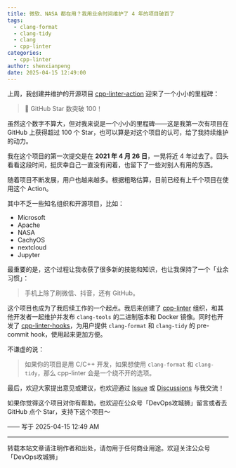 ```yaml
---
title: 微软、NASA 都在用？我用业余时间维护了 4 年的项目破百了
tags:
  - clang-format
  - clang-tidy
  - clang
  - cpp-linter
categories:
  - cpp-linter
author: shenxianpeng
date: 2025-04-15 12:49:00
---
```


上周，我创建并维护的开源项目 [cpp-linter-action](https://github.com/cpp-linter/cpp-linter-action) 迎来了一个小小的里程碑：

> 🌟 GitHub Star 数突破 100！

虽然这个数字不算大，但对我来说是一个小小的里程碑——这是我第一次有项目在 GitHub 上获得超过 100 个 Star，也可以算是对这个项目的认可，给了我持续维护的动力。

我在这个项目的第一次提交是在 **2021 年 4 月 26 日**，一晃将近 4 年过去了。回头看看这段时间，挺庆幸自己一直没有闲着，也留下了一些对别人有用的东西。

随着项目不断发展，用户也越来越多。根据粗略估算，目前已经有上千个项目在使用这个 Action。

其中不乏一些知名组织和开源项目，比如：

* Microsoft
* Apache
* NASA
* CachyOS
* nextcloud
* Jupyter

最重要的是，这个过程让我收获了很多新的技能和知识，也让我保持了一个「业余习惯」：

> 手机上除了刷微信、抖音，还有 GitHub。

这个项目也成为了我后续工作的一个起点。我后来创建了 [cpp-linter](https://github.com/cpp-linter) 组织，和其他开发者一起维护并发布 `clang-tools` 的二进制版本和 Docker 镜像。同时也开发了 [cpp-linter-hooks](https://github.com/cpp-linter/cpp-linter-hooks)，为用户提供 `clang-format` 和 `clang-tidy` 的 pre-commit hook，使用起来更加方便。

不谦虚的说：

> 如果你的项目是用 C/C++ 开发，如果想使用 `clang-format` 和 `clang-tidy`，那么 cpp-linter 会是一个绕不开的选项。

最后，欢迎大家提出意见或建议，也欢迎通过 [Issue](https://github.com/cpp-linter/cpp-linter-action/issues) 或 [Discussions](https://github.com/orgs/cpp-linter/discussions) 与我交流！

如果你觉得这个项目对你有帮助，也欢迎在公众号「DevOps攻城狮」留言或者去 GitHub 点个 Star，支持下这个项目～

—— 写于 2025-04-15 12:49 AM

---

转载本站文章请注明作者和出处，请勿用于任何商业用途。欢迎关注公众号「DevOps攻城狮」
